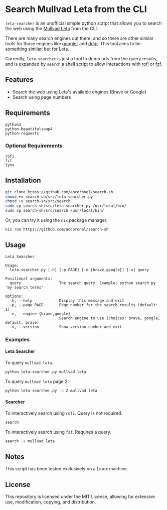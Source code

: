 # Search Mullvad Leta from the CLI

`leta-searcher` is an unofficial simple python script that allows you to search the web using the [Mullvad Leta](https://leta.mullvad.net/) from the CLI.

There are many search engines out there, and so there are other similar tools for those engines like [googler](https://github.com/jarun/googler) and [ddgr](https://github.com/jarun/ddgr). This tool aims to be something similar, but for Leta.

Currently, `leta-searcher` is just a tool to dump urls from the query results, and is expanded by `search` a shell script to allow interactions with [rofi](https://github.com/davatorium/rofi) or [fzf](https://github.com/junegunn/fzf).

## Features

- Search the web using Leta's available engines (Brave or Google)
- Search using page numbers

## Requirements

```
python3
python-beautifulsoup4
python-requests
```

### Optional Requirements

```
rofi
fzf
lynx
```

## Installation

```bash
git clone https://github.com/aocoronel/search-sh
chmod +x search-sh/src/leta-searcher.py
chmod +x search-sh/src/search
sudo cp search-sh/src/leta-searcher.py /usr/local/bin/
sudo cp search-sh/src/search /usr/local/bin/
```

Or, you can try it using the `nix` package manager.

```bash
nix run https://github.com/aocoronel/search-sh
```

## Usage

```
Leta Searcher

Usage:
  leta-searcher.py [-h] [-p PAGE] [-e {brave,google}] [-v] query

Positional arguments:
  query                 The search query. Example: python search.py 'my search terms'

Options:
  -h, --help            Display this message and exit
  -p, --page PAGE       Page number for the search results (default: 1)
  -e, --engine {brave,google}
                        Search engine to use (choices: brave, google; default: brave)
  -v, --version         Show version number and exit
```

### Examples

#### Leta Searcher

To query `mullvad leta`.

```bash
python leta-searcher.py mullvad leta
```

To query `mullvad leta` page 2.

```bash
python leta-searcher.py -p 2 mullvad leta
```

#### Searcher

To interactively search using `rofi`. Query is not required.

```bash
search
```

To interactively search using `fzf`. Requires a query.

```bash
search -s mullvad leta
```

## Notes

This script has been tested exclusively on a Linux machine.

## License

This repository is licensed under the MIT License, allowing for extensive use, modification, copying, and distribution.
